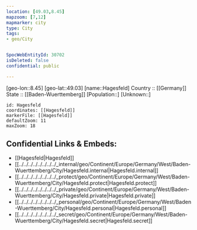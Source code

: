 ```yaml
---
location: [49.03,8.45] 
mapzoom: [7,12] 
mapmarker: city 
type: City
tags:
- geo/City


SpocWebEntityId: 30702
isDeleted: false
confidential: public

---
```

[geo-lon::8.45] 
[geo-lat::49.03] 
[name::Hagesfeld] 
Country :: [[Germany]]  
State :: [[Baden-Wuerttemberg]] 
[Population::] 
[Unknown::] 


```leaflet
id: Hagesfeld
coordinates: [[Hagesfeld]] 
markerFile: [[Hagesfeld]] 
defaultZoom: 11 
maxZoom: 18
```


## Confidential Links & Embeds: 
- [[Hagesfeld|Hagesfeld]]  
- [[../../../../../../../../_internal/geo/Continent/Europe/Germany/West/Baden-Wuerttemberg/City/Hagesfeld.internal|Hagesfeld.internal]] 
- [[../../../../../../../../_protect/geo/Continent/Europe/Germany/West/Baden-Wuerttemberg/City/Hagesfeld.protect|Hagesfeld.protect]] 
- [[../../../../../../../../_private/geo/Continent/Europe/Germany/West/Baden-Wuerttemberg/City/Hagesfeld.private|Hagesfeld.private]] 
- [[../../../../../../../../_personal/geo/Continent/Europe/Germany/West/Baden-Wuerttemberg/City/Hagesfeld.personal|Hagesfeld.personal]] 
- [[../../../../../../../../_secret/geo/Continent/Europe/Germany/West/Baden-Wuerttemberg/City/Hagesfeld.secret|Hagesfeld.secret]] 
